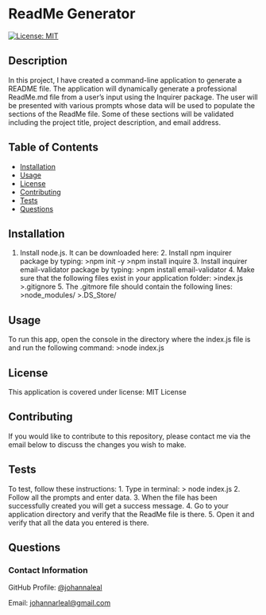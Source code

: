 # ReadMe Generator

[![License: MIT](https://img.shields.io/badge/License-MIT-yellow.svg)](https://opensource.org/licenses/MIT)

## Description

In this project, I have created a command-line application to generate a README file. The application will dynamically generate a professional ReadMe.md file from a user’s input using the Inquirer package. The user will be presented with various prompts whose data will be used to populate the sections of the ReadMe file. Some of these sections will be validated including the project title, project description, and email address.

## Table of Contents

* [Installation](#installation)
* [Usage](#usage)
* [License](#license)
* [Contributing](#contributing)
* [Tests](#tests)
* [Questions](#questions)

## Installation

1. Install node.js. It can be downloaded here: 2. Install npm inquirer package by typing: >npm init -y >npm install inquire 3. Install inquirer email-validator package by typing: >npm install email-validator 4. Make sure that the following files exist in your application folder: >index.js >.gitignore 5. The .gitmore file should contain the following lines: >node_modules/ >.DS_Store/

## Usage

To run this app, open the console in the directory where the index.js file is and run the following command: >node index.js

## License

This application is covered under license: MIT License

## Contributing

If you would like to contribute to this repository, please contact me via the email below to discuss the changes you wish to make.

## Tests

To test, follow these instructions: 1. Type in terminal: > node index.js 2. Follow all the prompts and enter data. 3. When the file has been successfully created you will get a success message. 4. Go to your application directory and verify that the ReadMe file is there. 5. Open it and verify that all the data you entered is there.

## Questions

### Contact Information

GitHub Profile: [@johannaleal](http://github.com/johannaleal)

Email: <johannarleal@gmail.com>
    